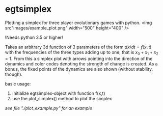 # egtsimplex
Plotting a simplex for three player evolutionary games with python.
<img src"images/example_plot.png" width="500" height="400" />

!Needs python 3.5 or higher!

Takes an arbitrary 3d function of 3 parameters of the form
$dx/dt=f(x,t)$ with the frequencies of the three types adding up to
one, that is $x_0+x_1+x_2=1$. From this a simplex plot with arrows 
pointing into the direction of the dynamics and color codes 
denoting the strength of change is created. As a bonus, the fixed
points of the dynamics are also shown (without stability, though).

basic usage:

1. initialize egtsimplex-object with function f(x,t)
2. use the plot_simplex() method to plot the simplex

*see file "./plot_example.py" for an example*




